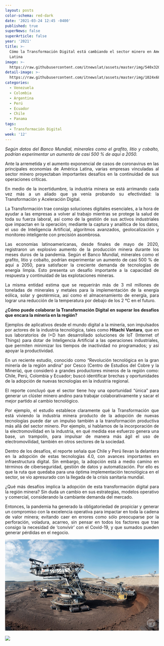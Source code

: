 ```yaml
---
layout: posts
color-schema: red-dark
date: '2021-03-24 12:45 -0400'
published: true
superNews: false
superArticle: false
year: '2021'
title: >-
  Cómo la Transformación Digital está cambiando el sector minero en América
  Latina
image: >-
  https://raw.githubusercontent.com/itnewslat/assets/master/img/540x320/minas-p.jpg
detail-image: >-
  https://raw.githubusercontent.com/itnewslat/assets/master/img/1024x680/minas-g.jpg
categories:
  - Venezuela
  - Colombia
  - Argentina
  - Perú
  - Ecuador
  - Chile
  - Panama
tags:
  - Transformación Digital
week: '12'
---
```

<p style="text-align: justify;"><em>Según datos del Banco Mundial, minerales como el grafito, litio y cobalto, podrían experimentar un aumento de casi 500 % de aquí a 2050.</em></p>
<p style="text-align: justify;">Ante la arremetida y el aumento exponencial de casos de coronavirus en las principales economías de América Latina, varias empresas vinculadas al sector minero proyectaban importantes desafíos en la continuidad de sus operaciones críticas.</p>
<p style="text-align: justify;">En medio de la incertidumbre, la industria minera se está arrimando cada vez más a un aliado que ya venía probando su efectividad: la Transformación y Aceleración Digital.</p>
<p style="text-align: justify;">La Transformación trae consigo soluciones digitales esenciales, a la hora de ayudar a las empresas a volver al trabajo mientras se protege la salud de toda su fuerza laboral, así como de la gestión de sus activos industriales que impactan en la operación; mediante la captura y analítica de los datos, el uso de Inteligencia Artificial, algoritmos avanzados, geolocalización y monitoreo inteligente con precisión asombrosa.</p>
<p style="text-align: justify;">Las economías latinoamericanas, desde finales de mayo de 2020, registraron un explosivo aumento de la producción minera durante los meses duros de la pandemia. Según el Banco Mundial, minerales como el grafito, litio y cobalto, podrían experimentar un aumento de casi 500 % de aquí a 2050, para satisfacer la creciente demanda de tecnologías de energía limpia. Esto presenta un desafío importante a la capacidad de respuesta y continuidad de las explotaciones mineras.</p>
<p style="text-align: justify;">La misma entidad estima que se requerirán más de 3 mil millones de toneladas de minerales y metales para la implementación de la energía eólica, solar y geotérmica, así como el almacenamiento de energía, para lograr una reducción de la temperatura por debajo de los 2 °C en el futuro.</p>
<p style="text-align: justify;"><strong>¿Cómo puede colaborar la Transformación Digital en superar los desafíos que encara la minería en la región?
</strong></p>
<p style="text-align: justify;">Ejemplos de aplicativos desde el mundo digital a la minería, son impulsados por actores de la industria tecnológica, tales como <strong>Hitachi Vantara</strong>, que en sus laboratorios de I+D han desarrollado soluciones de IoT (Internet of Things) para dotar de Inteligencia Artificial a las operaciones industriales, que permiten minimizar los tiempos de inactividad no programados; y así apoyar la productividad.</p>
<p style="text-align: justify;">En un reciente estudio, conocido como “Revolución tecnológica en la gran minería de la región andina” por Cesco (Centro de Estudios del Cobre y la Minería), que consideró a grandes productores mineros de la región como: Chile, Perú, Colombia y Ecuador; buscó identificar brechas y oportunidades de la adopción de nuevas tecnologías en la industria regional.</p>
<p style="text-align: justify;">El reporte concluyó que el sector tiene hoy una oportunidad “única” para generar un clúster minero andino para trabajar colaborativamente y sacar el mejor partido al cambio tecnológico.</p>
<p style="text-align: justify;">Por ejemplo, el estudio establece claramente qué la Transformación que está viviendo la industria minera producto de la adopción de nuevas tecnologías puede dar un impulso también a la transformación productiva más allá del sector minero. Por ejemplo, si hablamos de la incorporación de la electromovilidad en la industria, en qué medida ese esfuerzo genera una base, un trampolín, para impulsar de manera más ágil el uso de electromovilidad, también en otros sectores de la sociedad.</p>
<p style="text-align: justify;">Dentro de los desafíos, el reporte señala que Chile y Perú llevan la delantera en la adopción de estas tecnologías 4.0, con avances importantes en infraestructura digital. Sin embargo, la adopción está a medio camino en términos de ciberseguridad, gestión de datos y automatización. Por ello es que la ruta que quedaba para una óptima implementación tecnológica en el sector, se vio apresurado con la llegada de la crisis sanitaria mundial.</p>
<p style="text-align: justify;">¿Qué más desafíos implica la adopción de esta transformación digital para la región minera? Sin duda un cambio en sus estrategias, modelos operativo y comercial, considerando la cambiante demanda del mercado.</p>
<p style="text-align: justify;">Entonces, la pandemia ha generado la obligatoriedad de propiciar y generar un compromiso con la excelencia operativa para impactar en toda la cadena de valor minera; evitando caer en errores como sólo preocuparse por la perforación, voladura, acarreo, sin pensar en todos los factores que trae consigo la necesidad de ‘convivir’ con el Covid-19, y que sumados pueden generar pérdidas en el negocio.</p>

![](https://raw.githubusercontent.com/itnewslat/assets/master/img/540x320/minas-p.jpg)

<img src="https://tracker.metricool.com/c3po.jpg?hash=56f88a41e39ab42c063cc51676587a04"/>
